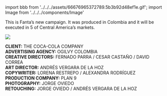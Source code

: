 import bbb from '../../../assets/66676965372789.5b3b92d48ef1e.gif';
import Image from '../../../components/Image'

This is Fanta’s new campaign. It was produced in Colombia and it will be executed in 5 of Central America’s markets.

<Image src={bbb} shape="original" marginTop="md" marginBottom="md" />

**CLIENT:** THE COCA-COLA COMPANY<br />
**ADVERTISING AGENCY:** OGILVY COLOMBIA<br />
**CREATIVE DIRECTORS:** FERNADO PARRA / CESAR CASTAÑO / DAVID CORREA<br />
**ART DIRECTOR:** ANDRÉS VERGARA DE LA HOZ<br />
**COPYWRITER:** LORENA RESTREPO / ALEXANDRA RODRÍGUEZ<br />
**PRODUCTION COMPANY:** PLAN 9<br />
**PHOTOGRAPHY:** JORGE OVIEDO<br />
**RETOUCHING:** JORGE OVIEDO / ANDRÉS VERGARA DE LA HOZ<br />
